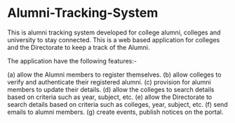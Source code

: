 # Alumni-Tracking-System

This is alumni tracking system developed for college alumni, colleges and university to stay connected. This is a web based application for colleges and the Directorate to keep a track of the Alumni.

The application have the following features:- 

(a) allow the Alumni members to register themselves. 
(b) allow colleges to verify and authenticate their registered alumni.
(c) provision for alumni members to update their details. 
(d) allow the colleges to search details based on criteria such as year, subject, etc. 
(e) allow the Directorate to search details based on criteria such as colleges, year, subject, etc. 
(f) send emails to alumni members.
(g) create events, publish notices on the portal.
